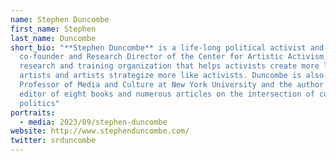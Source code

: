 ```yaml
---
name: Stephen Duncombe
first_name: Stephen
last_name: Duncombe
short_bio: "**Stephen Duncombe** is a life-long political activist and currently
  co-founder and Research Director of the Center for Artistic Activism, a
  research and training organization that helps activists create more like
  artists and artists strategize more like activists. Duncombe is also a
  Professor of Media and Culture at New York University and the author and
  editor of eight books and numerous articles on the intersection of culture and
  politics"
portraits:
  - media: 2023/09/stephen-duncombe
website: http://www.stephenduncombe.com/
twitter: srduncombe
---
```


